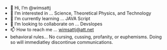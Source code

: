 - 👋 Hi, I’m @wimsattj
- 👀 I’m interested in ...                Science, Theoretical Physics, and Technology
- 🌱 I’m currently learning ...           JAVA Script
- 💞️ I’m looking to collaborate on ...    Devslopes
- 📫 How to reach me ...                  wimsattj@att.net
- behavioral rules...                     No cursing, cussing, profanity, or euphemisms. Doing so will immediatley discontinue communications.

<!---
wimsattj/wimsattj is a ✨ special ✨ repository because its `README.md` (this file) appears on your GitHub profile.
You can click the Preview link to take a look at your changes.
--->
